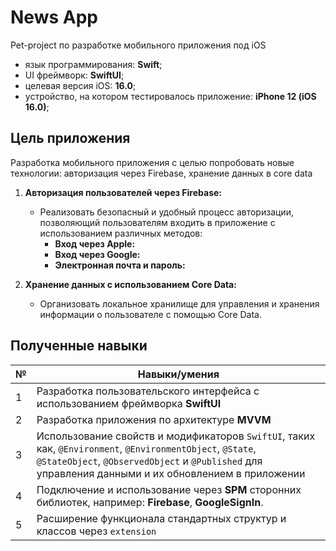 # News App

Pet-project по разработке мобильного приложения под iOS
- язык программирования: **Swift**;
- UI фреймворк: **SwiftUI**;
- целевая версия iOS: **16.0**;
- устройство, на котором тестировалось приложение: **iPhone 12 (iOS 16.0)**;


## Цель приложения
Разработка мобильного приложения с целью попробовать новые технологии: авторизация через Firebase, хранение данных в core data

1. **Авторизация пользователей через Firebase:**
   - Реализовать безопасный и удобный процесс авторизации, позволяющий пользователям входить в приложение с использованием различных методов:
     - **Вход через Apple:**
     - **Вход через Google:**
     - **Электронная почта и пароль:** 

2. **Хранение данных с использованием Core Data:**
   - Организовать локальное хранилище для управления и хранения информации о пользователе с помощью Core Data.

## Полученные навыки

| № | Навыки/умения|
|---|---|
| 1| Разработка пользовательского интерфейса с использованием фреймворка **SwiftUI**|
| 2| Разработка приложения по архитектуре **MVVM**|
| 3| Использование свойств и модификаторов `SwiftUI`, таких как, `@Environment`, `@EnvironmentObject`, `@State`, `@StateObject`, `@ObservedObject` и `@Published` для управления данными и их обновлением в приложении|
| 4| Подключение и использование через **SPM** сторонних библиотек, например: **Firebase**, **GoogleSignIn**.|
| 5| Расширение функционала стандартных структур и классов через `extension`|
